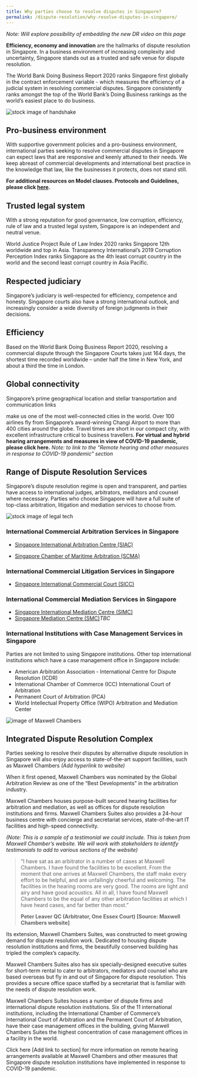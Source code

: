 ```yaml
---
title: Why parties choose to resolve disputes in Singapore?
permalink: /dispute-resolution/why-resolve-disputes-in-singapore/
---
```

*Note: Will explore possibility of embedding the new DR video on this page*

**Efficiency, economy and innovation**  are the hallmarks of dispute resolution in Singapore. In a business environment of increasing complexity and uncertainty, Singapore stands out as a trusted and safe venue for dispute resolution.

The World Bank Doing Business Report 2020 ranks Singapore first globally in the contract enforcement variable - which measures the efficiency of a judicial system in resolving commercial disputes. Singapore consistently ranks amongst the top of the World Bank’s Doing Business rankings as the world’s easiest place to do business.

![stock image of handshake](/images/mock-13-why-dispute-resolution.jpg)

## Pro-business environment

With supportive government policies and a pro-business environment, international parties seeking to resolve commercial disputes in Singapore can expect laws that are responsive and keenly attuned to their needs. We keep abreast of commercial developments and international best practice in the knowledge that law, like the businesses it protects, does not stand still.

**For additional resources on Model clauses. Protocols and Guidelines, please click [here](/dispute-resolution/resources/model-clauses-for-commercial-contracts/).**

## Trusted legal system

With a strong reputation for good governance, low corruption, efficiency, rule of law and a trusted legal system, Singapore is an independent and neutral venue.

World Justice Project Rule of Law Index 2020 ranks Singapore 12th worldwide and top in Asia. Transparency International’s 2019 Corruption Perception Index ranks Singapore as the 4th least corrupt country in the world and the second least corrupt country in Asia Pacific.

## Respected judiciary

Singapore’s judiciary is well-respected for efficiency, competence and honesty. Singapore courts also have a strong international outlook, and increasingly consider a wide diversity of foreign judgments in their decisions.

## Efficiency

Based on the World Bank Doing Business Report 2020, resolving a commercial dispute through the Singapore Courts takes just 164 days, the shortest time recorded worldwide – under half the time in New York, and about a third the time in London.

## Global connectivity

Singapore’s prime geographical location and stellar transportation and communication links

make us one of the most well-connected cities in the world. Over 100 airlines fly from Singapore’s award-winning Changi Airport to more than 400 cities around the globe. Travel times are short in our compact city, with excellent infrastructure critical to business travellers. **For virtual and hybrid hearing arrangements and measures in view of COVID-19 pandemic, please click here.** *Note: to link to the “Remote hearing and other measures in response to COVID-19 pandemic” section*

## Range of Dispute Resolution Services

Singapore’s dispute resolution regime is open and transparent, and parties have access to international judges, arbitrators, mediators and counsel where necessary. Parties who choose Singapore will have a full suite of top-class arbitration, litigation and mediation services to choose from.

![stock image of legal tech](/images/mock-14-why-dispute-resolution.jpg)

### International Commercial Arbitration Services in Singapore

- [Singapore International Arbitration Centre (SIAC)](/dispute-resolution/arbitration/singapore-international-arbitration-centre/) 

- [Singapore Chamber of Maritime Arbitration (SCMA)](/dispute-resolution/arbitration/singapore-chamber-of-maritime-arbitration/) 

### International Commercial Litigation Services in Singapore

- [Singapore International Commercial Court (SICC)](/dispute-resolution/litigation/singapore-international-commercial-court/)

### International Commercial Mediation Services in Singapore

- [Singapore International Mediation Centre (SIMC)](/dispute-resolution/mediation/singapore-international-mediation-centre/)
- [Singapore Mediation Centre (SMC)](/dispute-resolution/mediation/singapore-international-mediation-centre/)*TBC*

### International Institutions with Case Management Services in Singapore

Parties are not limited to using Singapore institutions. Other top international institutions which have a case management office in Singapore include:

- American Arbitration Association - International Centre for Dispute Resolution (ICDR)
- International Chamber of Commerce (ICC) International Court of Arbitration
- Permanent Court of Arbitration (PCA)
- World Intellectual Property Office (WIPO) Arbitration and Mediation Center

![image of Maxwell Chambers](/images/mock-15-maxwell.png)

## Integrated Dispute Resolution Complex

Parties seeking to resolve their disputes by alternative dispute resolution in Singapore will also enjoy access to state-of-the-art support facilities, such as Maxwell Chambers *(Add hyperlink to website)*

When it first opened, Maxwell Chambers was nominated by the Global Arbitration Review  as one of the “Best Developments” in the arbitration industry.

Maxwell Chambers houses purpose-built secured hearing facilities for arbitration and mediation, as well as offices for dispute resolution institutions and firms. Maxwell Chambers Suites also provides a 24-hour business centre with concierge and secretariat services, state-of-the-art IT facilities and high-speed connectivity.

*(Note: This is a sample of a testimonial we could include. This is taken from Maxwell Chamber’s website. We will work with stakeholders to identify testimonials to add to various sections of the website)*

>“I have sat as an arbitrator in a number of cases at Maxwell Chambers. I have found the facilities to be excellent. From the moment that one arrives at Maxwell Chambers, the staff make every effort to be helpful, and are unfailingly cheerful and welcoming. The facilities in the hearing rooms are very good. The rooms are light and airy and have good acoustics. All in all, I have found Maxwell Chambers to be the equal of any other arbitration facilities at which I have heard cases, and far better than most.”
> 
>**Peter Leaver QC (Arbitrator, One Essex Court) [Source: Maxwell Chambers website]**

Its extension, Maxwell Chambers Suites, was constructed to meet growing demand for dispute resolution work. Dedicated to housing dispute resolution institutions and firms, the beautifully conserved building has tripled the complex’s capacity.

Maxwell Chambers Suites also has six specially-designed executive suites for short-term rental to cater to arbitrators, mediators and counsel who are based overseas but fly in and out of Singapore for dispute resolution. This provides a secure office space staffed by a secretariat that is familiar with the needs of dispute resolution work.

Maxwell Chambers Suites houses a number of dispute firms and international dispute resolution institutions. Six of the 11 international institutions, including the International Chamber of Commerce’s International Court of Arbitration and the Permanent Court of Arbitration, have their case management offices in the building, giving Maxwell Chambers Suites the highest concentration of case management offices in a facility in the world.

Click here [Add link to section] for more information on remote hearing arrangements available at Maxwell Chambers and other measures that Singapore dispute resolution institutions have implemented in response to COVID-19 pandemic.
